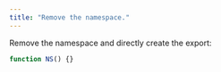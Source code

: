 ```yaml
---
title: "Remove the namespace."
---
```


Remove the namespace and directly create the export:

```ts
function NS() {}
```
